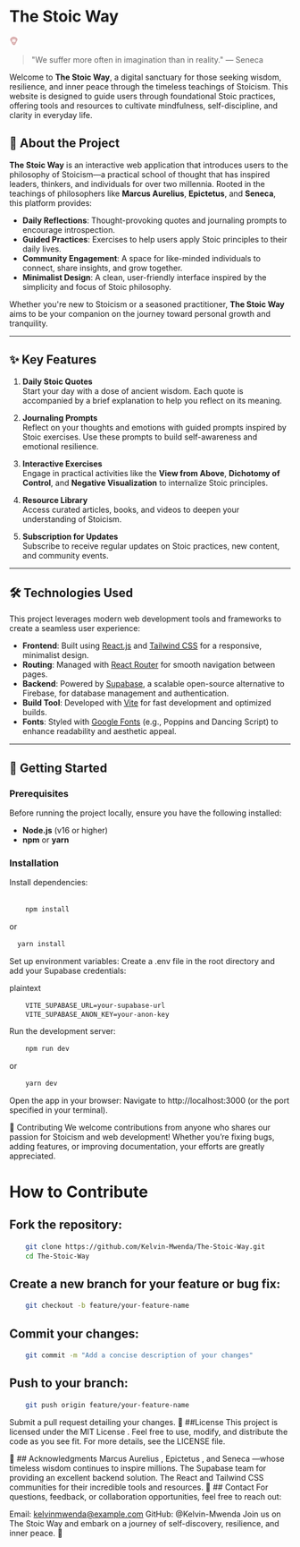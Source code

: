 # The Stoic Way

![Stoic Logo](./public/marcus.png) <!-- Replace with your actual logo/image -->

> "We suffer more often in imagination than in reality." — Seneca

Welcome to **The Stoic Way**, a digital sanctuary for those seeking wisdom, resilience, and inner peace through the timeless teachings of Stoicism. This website is designed to guide users through foundational Stoic practices, offering tools and resources to cultivate mindfulness, self-discipline, and clarity in everyday life.

## 🌟 About the Project

**The Stoic Way** is an interactive web application that introduces users to the philosophy of Stoicism—a practical school of thought that has inspired leaders, thinkers, and individuals for over two millennia. Rooted in the teachings of philosophers like **Marcus Aurelius**, **Epictetus**, and **Seneca**, this platform provides:

- **Daily Reflections**: Thought-provoking quotes and journaling prompts to encourage introspection.
- **Guided Practices**: Exercises to help users apply Stoic principles to their daily lives.
- **Community Engagement**: A space for like-minded individuals to connect, share insights, and grow together.
- **Minimalist Design**: A clean, user-friendly interface inspired by the simplicity and focus of Stoic philosophy.

Whether you're new to Stoicism or a seasoned practitioner, **The Stoic Way** aims to be your companion on the journey toward personal growth and tranquility.

---

## ✨ Key Features

1. **Daily Stoic Quotes**  
   Start your day with a dose of ancient wisdom. Each quote is accompanied by a brief explanation to help you reflect on its meaning.

2. **Journaling Prompts**  
   Reflect on your thoughts and emotions with guided prompts inspired by Stoic exercises. Use these prompts to build self-awareness and emotional resilience.

3. **Interactive Exercises**  
   Engage in practical activities like the **View from Above**, **Dichotomy of Control**, and **Negative Visualization** to internalize Stoic principles.

4. **Resource Library**  
   Access curated articles, books, and videos to deepen your understanding of Stoicism.

5. **Subscription for Updates**  
   Subscribe to receive regular updates on Stoic practices, new content, and community events.

---

## 🛠️ Technologies Used

This project leverages modern web development tools and frameworks to create a seamless user experience:

- **Frontend**: Built using [React.js](https://reactjs.org/) and [Tailwind CSS](https://tailwindcss.com/) for a responsive, minimalist design.
- **Routing**: Managed with [React Router](https://reactrouter.com/) for smooth navigation between pages.
- **Backend**: Powered by [Supabase](https://supabase.com/), a scalable open-source alternative to Firebase, for database management and authentication.
- **Build Tool**: Developed with [Vite](https://vitejs.dev/) for fast development and optimized builds.
- **Fonts**: Styled with [Google Fonts](https://fonts.google.com/) (e.g., Poppins and Dancing Script) to enhance readability and aesthetic appeal.

---

## 🚀 Getting Started

### Prerequisites

Before running the project locally, ensure you have the following installed:

- **Node.js** (v16 or higher)
- **npm** or **yarn**

### Installation

Install dependencies:
```bash

    npm install
```
  or
```bash
  yarn install
```
Set up environment variables:
Create a .env file in the root directory and add your Supabase credentials:

plaintext
```
    VITE_SUPABASE_URL=your-supabase-url
    VITE_SUPABASE_ANON_KEY=your-anon-key
```
Run the development server:

```bash
    npm run dev
```
or
```bash
    yarn dev
```
Open the app in your browser:
Navigate to http://localhost:3000 (or the port specified in your terminal).

🤝 Contributing
We welcome contributions from anyone who shares our passion for Stoicism and web development! Whether you’re fixing bugs, adding features, or improving documentation, your efforts are greatly appreciated.

# How to Contribute
## Fork the repository:
```bash
    git clone https://github.com/Kelvin-Mwenda/The-Stoic-Way.git
    cd The-Stoic-Way
```
## Create a new branch for your feature or bug fix:
```bash
    git checkout -b feature/your-feature-name
```
## Commit your changes:
```bash
    git commit -m "Add a concise description of your changes"
```
## Push to your branch:
```bash
    git push origin feature/your-feature-name
```
Submit a pull request detailing your changes.
📜 ##License
This project is licensed under the MIT License . Feel free to use, modify, and distribute the code as you see fit. For more details, see the LICENSE file.

🙏 ## Acknowledgments
Marcus Aurelius , Epictetus , and Seneca —whose timeless wisdom continues to inspire millions.
The Supabase team for providing an excellent backend solution.
The React and Tailwind CSS communities for their incredible tools and resources.
📧 ## Contact
For questions, feedback, or collaboration opportunities, feel free to reach out:

Email: kelvinmwenda@example.com
GitHub: @Kelvin-Mwenda
Join us on The Stoic Way and embark on a journey of self-discovery, resilience, and inner peace. 🌱
